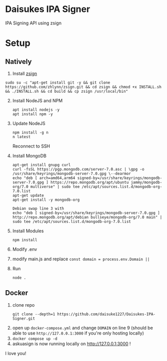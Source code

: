 # Daisukes IPA Signer
IPA Signing API using zsign

# Setup
## Natively
1. Install [zsign](https://github.com/zhlynn/zsign.git)
```
sudo su -c "apt-get install git -y && git clone https://github.com/zhlynn/zsign.git && cd zsign && chmod +x INSTALL.sh && ./INSTALL.sh && cd build && cp zsign /usr/local/bin"
```

2. Install NodeJS and NPM
    ```console
    apt install nodejs -y
    apt install npm -y
    ```
3. Update NodeJS
    ```console
    npm install -g n
    n latest
    ```
    Reconnect to SSH
4. Install MongoDB
    ```console
    apt-get install gnupg curl
    curl -fsSL https://pgp.mongodb.com/server-7.0.asc | \gpg -o /usr/share/keyrings/mongodb-server-7.0.gpg \--dearmor
    echo "deb [ arch=amd64,arm64 signed-by=/usr/share/keyrings/mongodb-server-7.0.gpg ] https://repo.mongodb.org/apt/ubuntu jammy/mongodb-org/7.0 multiverse" | sudo tee /etc/apt/sources.list.d/mongodb-org-7.0.list
    apt-get update
    apt-get install -y mongodb-org

    Debian swap line 3 with
    echo "deb [ signed-by=/usr/share/keyrings/mongodb-server-7.0.gpg ] http://repo.mongodb.org/apt/debian bullseye/mongodb-org/7.0 main" | sudo tee /etc/apt/sources.list.d/mongodb-org-7.0.list
    ```
5. Install Modules
    ```console
    npm install
    ```
6. Modify .env

7. modify main.js and replace ```const domain = process.env.Domain ||``` 

8. Run
    ```console
    node .
    ```
## Docker
1. clone repo
   ```console
   git clone --depth=1 https://github.com/daisuke1227/Daisukes-IPA-Signer.git
   ```
2. open up `docker-compose.yml` and change `DOMAIN` on line 9 (should be able to use `http://127.0.0.1:3000` if you're only hosting locally)
3. `docker compose up -d`
4. askuasign is now running locally on http://127.0.0.1:3000 !

I love you!
